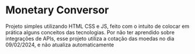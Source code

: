 # Monetary Conversor

Projeto simples utilizando HTML CSS e JS, feito com o intuito de colocar em prática alguns conceitos das tecnologias.
Por não ter aprendido sobre integrações de APIs, esse projeto utiliza a cotação das moedas no dia 09/02/2024, e não atualiza automaticamente 
